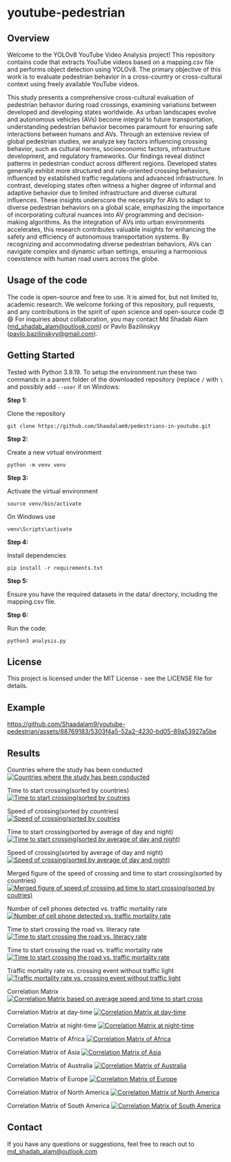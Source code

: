 # youtube-pedestrian

## Overview
Welcome to the YOLOv8 YouTube Video Analysis project! This repository contains code that extracts YouTube videos based on a mapping.csv file and performs object detection using YOLOv8. The primary objective of this work is to evaluate pedestrian behavior in a cross-country or cross-cultural context using freely available YouTube videos.

This study presents a comprehensive cross-cultural evaluation of pedestrian behavior during road crossings, examining variations between developed and developing states worldwide. As urban landscapes evolve and autonomous vehicles (AVs) become integral to future transportation, understanding pedestrian behavior becomes paramount for ensuring safe interactions between humans and AVs. Through an extensive review of global pedestrian studies, we analyze key factors influencing crossing behavior, such as cultural norms, socioeconomic factors, infrastructure development, and regulatory frameworks. Our findings reveal distinct patterns in pedestrian conduct across different regions. Developed states generally exhibit more structured and rule-oriented crossing behaviors, influenced by established traffic regulations and advanced infrastructure. In contrast, developing states often witness a higher degree of informal and adaptive behavior due to limited infrastructure and diverse cultural influences. These insights underscore the necessity for AVs to adapt to diverse pedestrian behaviors on a global scale, emphasizing the importance of incorporating cultural nuances into AV programming and decision-making algorithms. As the integration of AVs into urban environments accelerates, this research contributes valuable insights for enhancing the safety and efficiency of autonomous transportation systems. By recognizing and accommodating diverse pedestrian behaviors, AVs can navigate complex and dynamic urban settings, ensuring a harmonious coexistence with human road users across the globe.

## Usage of the code
The code is open-source and free to use. It is aimed for, but not limited to, academic research. We welcome forking of this repository, pull requests, and any contributions in the spirit of open science and open-source code 😍😄 For inquiries about collaboration, you may contact Md Shadab Alam (md_shadab_alam@outlook.com) or Pavlo Bazilinskyy (pavlo.bazilinskyy@gmail.com).

## Getting Started
Tested with Python 3.9.19. To setup the environment run these two commands in a parent folder of the downloaded repository (replace `/` with `\` and possibly add `--user` if on Windows:

**Step 1:**

Clone the repository
```command line
git clone https://github.com/Shaadalam9/pedestrians-in-youtube.git
```

**Step 2:**

Create a new virtual environment
```command line
python -m venv venv
```

**Step 3:**

Activate the virtual environment
```command line
source venv/bin/activate
```

On Windows use
```command line
venv\Scripts\activate
```

**Step 4:**

Install dependencies
```command line
pip install -r requirements.txt
```

**Step 5:**

Ensure you have the required datasets in the data/ directory, including the mapping.csv file.

**Step 6:**

Run the code:
```command line
python3 analysis.py
```

## License
This project is licensed under the MIT License - see the LICENSE file for details.

## Example

https://github.com/Shaadalam9/youtube-pedestrian/assets/88769183/5303f4a5-52a2-4230-bd05-89a53927a5be


## Results

Countries where the study has been conducted
[![Countries where the study has been conducted](figures/world_map.png)](https://htmlpreview.github.io/?https://github.com/Shaadalam9/youtube-pedestrian/blob/main/figures/world_map.html)

Time to start crossing(sorted by countries)
[![Time to start crossing(sorted by coutries](figures/time_to_start_cross.png?raw=true)](https://htmlpreview.github.io/?https://github.com/Shaadalam9/youtube-pedestrian/blob/main/figures/time_to_start_cross.html)

Speed of crossing(sorted by countries)
[![Speed of crossing(sorted by coutries](figures/speed_of_crossing.png?raw=true)](https://htmlpreview.github.io/?https://github.com/Shaadalam9/youtube-pedestrian/blob/main/figures/speed_of_crossing.html)

Time to start crossing(sorted by average of day and night)
[![Time to start crossing(sorted by average of day and night)](figures/time_to_start_cross_by_avg.png?raw=true)](https://htmlpreview.github.io/?https://github.com/Shaadalam9/youtube-pedestrian/blob/main/figures/time_to_start_cross_by_avg.html)

Speed of crossing(sorted by average of day and night)
[![Speed of crossing(sorted by average of day and night)](figures/speed_of_crossing_by_avg.png?raw=true)](https://htmlpreview.github.io/?https://github.com/Shaadalam9/youtube-pedestrian/blob/main/figures/speed_of_crossing_by_avg.html)

Merged figure of the speed of crossing and time to start crossing(sorted by countries)
[![Merged figure of speed of crossing ad time to start crossing(sorted by coutries)](figures/consolidate.png)](https://htmlpreview.github.io/?https://github.com/Shaadalam9/youtube-pedestrian/blob/main/figures/consolidate.html)

Number of cell phones detected vs. traffic mortality rate
[![Number of cell phone detected vs. traffic mortality rate](figures/cell_phone_vs_traffic_mortality.png)](https://htmlpreview.github.io/?https://github.com/Shaadalam9/youtube-pedestrian/blob/main/figures/cell_phone_vs_traffic_mortality.html)

Time to start crossing the road vs. literacy  rate
[![Time to start crossing the road vs. literacy  rate](figures/time_to_start_crossing_vs_literacy.png)](https://htmlpreview.github.io/?https://github.com/Shaadalam9/youtube-pedestrian/blob/main/figures/time_to_start_crossing_vs_literacy.html)

Time to start crossing the road vs. traffic mortality rate
[![Time to start crossing the road vs. traffic mortality rate](figures/time_to_start_crossing_vs_traffic_mortality.png)](https://htmlpreview.github.io/?https://github.com/Shaadalam9/youtube-pedestrian/blob/main/figures/time_to_start_crossing_vs_traffic_mortality.html)

Traffic mortality rate vs. crossing event without traffic light
[![Traffic mortality rate vs. crossing event without traffic light](figures/traffic_mortality_vs_crossing_event_wt_traffic_light.png)](https://htmlpreview.github.io/?https://github.com/Shaadalam9/youtube-pedestrian/blob/main/figures/traffic_mortality_vs_crossing_event_wt_traffic_light.html)

Correlation Matrix
[![Correlation Matrix based on average speed and time to start cross](figures/Correlation_matrix_heatmap_averaged.png)](https://htmlpreview.github.io/?https://github.com/Shaadalam9/youtube-pedestrian/blob/main/figures/Correlation_matrix_heatmap_averaged.html)

Correlation Matrix at day-time
[![Correlation Matrix at day-time](figures/Correlation_matrix_heatmap_in_daylight.png)](https://htmlpreview.github.io/?https://github.com/Shaadalam9/youtube-pedestrian/blob/main/figures/Correlation_matrix_heatmap_in_daylight.html)

Correlation Matrix at night-time
[![Correlation Matrix at night-time](figures/Correlation_matrix_heatmap_in_night.png)](https://htmlpreview.github.io/?https://github.com/Shaadalam9/youtube-pedestrian/blob/main/figures/Correlation_matrix_heatmap_in_night.html)

Correlation Matrix of Africa
[![Correlation Matrix of Africa](figures/Correlation_matrix_heatmap_Africa.png)](https://htmlpreview.github.io/?https://github.com/Shaadalam9/youtube-pedestrian/blob/main/figures/Correlation_matrix_heatmap_Africa.html)

Correlation Matrix of Asia
[![Correlation Matrix of Asia](figures/Correlation_matrix_heatmap_Asia.png)](https://htmlpreview.github.io/?https://github.com/Shaadalam9/youtube-pedestrian/blob/main/figures/Correlation_matrix_heatmap_Asia.html)

Correlation Matrix of Australia
[![Correlation Matrix of Australia](figures/Correlation_matrix_heatmap_Australia.png)](https://htmlpreview.github.io/?https://github.com/Shaadalam9/youtube-pedestrian/blob/main/figures/Correlation_matrix_heatmap_Australia.html)

Correlation Matrix of Europe
[![Correlation Matrix of Europe](figures/Correlation_matrix_heatmap_Europe.png)](https://htmlpreview.github.io/?https://github.com/Shaadalam9/youtube-pedestrian/blob/main/figures/Correlation_matrix_heatmap_Europe.html)

Correlation Matrix of North America
[![Correlation Matrix of North America](figures/Correlation_matrix_heatmap_North_America.png)](https://htmlpreview.github.io/?https://github.com/Shaadalam9/youtube-pedestrian/blob/main/figures/Correlation_matrix_heatmap_North_America.html)

Correlation Matrix of South America
[![Correlation Matrix of South America](figures/Correlation_matrix_heatmap_South_America.png)](https://htmlpreview.github.io/?https://github.com/Shaadalam9/youtube-pedestrian/blob/main/figures/Correlation_matrix_heatmap_South_America.html)

## Contact
If you have any questions or suggestions, feel free to reach out to md_shadab_alam@outlook.com
